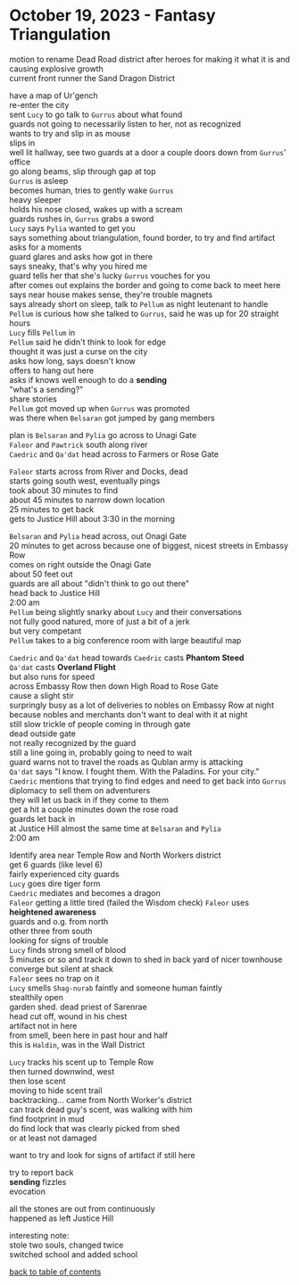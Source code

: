 # October 19, 2023 - Fantasy Triangulation

motion to rename Dead Road district after heroes for making it what it is and causing explosive growth  
current front runner the Sand Dragon District  

have a map of Ur'gench  
re-enter the city  
sent `Lucy` to go talk to `Gurrus` about what found  
guards not going to necessarily listen to her, not as recognized  
wants to try and slip in as mouse  
slips in  
well lit hallway, see two guards at a door a couple doors down from `Gurrus`' office  
go along beams, slip through gap at top  
`Gurrus` is asleep  
becomes human, tries to gently wake `Gurrus`  
heavy sleeper  
holds  his nose closed, wakes up with a scream  
guards rushes in, `Gurrus` grabs a sword  
`Lucy` says `Pylia` wanted to get you  
says something about triangulation, found border, to try and find artifact  
asks for a moments  
guard glares and asks how got in there  
says sneaky, that's why you hired me  
guard tells her that she's lucky `Gurrus` vouches for you  
after comes out explains the border and going to come back to meet here  
says near house makes sense, they're trouble magnets  
says already short on sleep, talk to `Pellum` as night leutenant to handle  
`Pellum` is curious how she talked to `Gurrus`, said he was up for 20 straight hours  
`Lucy` fills `Pellum` in  
`Pellum` said he didn't think to look for edge  
thought it was just a curse on the city  
asks how long, says doesn't know  
offers to hang out here  
asks if knows well enough to do a **sending**  
"what's a sending?"  
share stories  
`Pellum` got moved up when `Gurrus` was promoted  
was there when `Belsaran` got jumped by gang members  

plan is `Belsaran` and `Pylia` go across to Unagi Gate  
`Faleor` and `Pawtrick` south along river  
`Caedric` and `Qa'dat` head across to Farmers or Rose Gate  

`Faleor` starts across from River and Docks, dead  
starts going south west, eventually pings  
took about 30 minutes to find  
about 45 minutes to narrow down location  
25 minutes to get back  
gets to Justice Hill about 3:30 in the morning  

`Belsaran` and `Pylia` head across, out Onagi Gate  
20 minutes to get across because one of biggest, nicest streets in Embassy Row  
comes on right outside the Onagi Gate  
about 50 feet out  
guards are all about "didn't think to go out there"  
head back to Justice Hill  
2:00 am  
`Pellum` being slightly snarky about `Lucy` and their conversations  
not fully good natured, more of just a bit of a jerk  
but very competant  
`Pellum` takes to a big conference room with large beautiful map  

`Caedric` and `Qa'dat` head towards 
`Caedric` casts **Phantom Steed**  
`Qa'dat` casts **Overland Flight**  
but also runs for speed  
across Embassy Row then down High Road to Rose Gate  
cause a slight stir  
surpringly busy as a lot of deliveries to nobles on Embassy Row at night  
because nobles and merchants don't want to deal with it at night  
still slow trickle of people coming in through gate  
dead outside gate  
not really recognized by the guard  
still a line going in, probably going to need to wait  
guard warns not to travel the roads as Qublan army is attacking  
`Qa'dat` says "I know. I fought them. With the Paladins. For your city."  
`Caedric` mentions that trying to find edges and need to get back into `Gurrus`  
diplomacy to sell them on adventurers  
they will let us back in if they come to them  
get a hit a couple minutes down the rose road  
guards let back in  
at Justice Hill almost the same time at `Belsaran` and `Pylia`  
2:00 am  

Identify area near Temple Row and North Workers district  
get 6 guards (like level 6)  
fairly experienced city guards  
`Lucy` goes dire tiger form  
`Caedric` mediates and becomes a dragon  
`Faleor` getting a little tired (failed the Wisdom check) 
`Faleor` uses **heightened awareness**  
guards and o.g. from north  
other three from south  
looking for signs of trouble  
`Lucy` finds strong smell of blood  
5 minutes or so and track it down to shed in back yard of nicer townhouse  
converge but silent at shack  
`Faleor` sees no trap on it  
`Lucy` smells `Shag-nurab` faintly and someone human faintly  
stealthily open  
garden shed. dead priest of Sarenrae  
head cut off, wound in his chest  
artifact not in here  
from smell, been here in past hour and half  
this is `Haldin`, was in the Wall District  

`Lucy` tracks his scent up to Temple Row  
then turned downwind, west  
then lose scent  
moving to hide scent trail  
backtracking... came from North Worker's district  
can track dead guy's scent, was walking with him  
find footprint in mud  
do find lock that was clearly picked from shed  
or at least not damaged  

want to try and look for signs of artifact if still here  

try to report back  
**sending** fizzles  
evocation  

all the stones are out from continuously  
happened as left Justice Hill  

interesting note:  
stole two souls, changed twice  
switched school and added school

[back to table of contents](/sessions/README.md)
